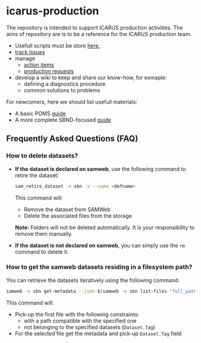 # icarus-production
The repository is intended to support ICARUS production activities. The aims of repository are is to be a reference for the ICARUS production team.
- Usefull scripts must be store [here](https://github.com/SBNSoftware/sbnutil),
- [track issues](https://github.com/SBNSoftware/icarus-production/issues)
- manage
  - [action items](https://github.com/orgs/SBNSoftware/projects/32)
  - [production requests](https://github.com/orgs/SBNSoftware/projects/49)
- develop a wiki to keep and share our know-how, for exmaple:
  - defining a 	diagnostics procedure
  - common solutions to problems

For newcomers, here we should list usefull materials:
- A basic POMS [guide](https://github.com/SBNSoftware/icarus_production_guide)
- A more complete SBND-focused [guide](https://docs.google.com/document/d/1faX8JG3wHwjWl69GtFvojW2zB_IJ3zL0p8DzpwG93bk/edit?tab=t.0#heading=h.8u5f5oi2k2ce)

## Frequently Asked Questions (FAQ)

### How to delete datasets?

- **If the dataset is declared on samweb**, use the following command to retire the dataset:
  
  ```bash
  sam_retire_dataset -e sbn -v --name <defname>
  ```

  This command will:
  - Remove the dataset from SAMWeb
  - Delete the associated files from the storage
  
  **Note:** Folders will not be deleted automatically. It is your responsibility to remove them manually.

- **If the dataset is not declared on samweb**, you can simply use the `rm` command to delete it.

### How to get the samweb datasets residing in a filesystem path?

You can retrieve the datasets iteratively using the following command:

```bash
samweb -e sbn get-metadata --json $(samweb -e sbn list-files "full_path like 'dcache:/pnfs/sbn/data/sbn_fd/poms_production/2023A_ICARUS_BNB_Intime_Cosmics/%' and Dataset.Tag != 'icaruspro_production_v09_72_00_04_2023A_ICARUS_BNB_Intime_Cosmics_small_BNB_sample_calibtuple' and Dataset.Tag != 'icaruspro_production_v09_72_00_04_2023A_ICARUS_BNB_Intime_Cosmics_small_BNB_sample_caf' with limit 1") 2> /dev/null | jq -r '."Dataset.Tag"' 2> /dev/null
```

This command will:
- Pick-up the first file with the following constraints:
  - with a path compatible with the specified one
  - not belonging to the specified datasets (`Dataset.Tag`)
- For the selected file get the metadata and pick-up `Dataset.Tag` field
```
